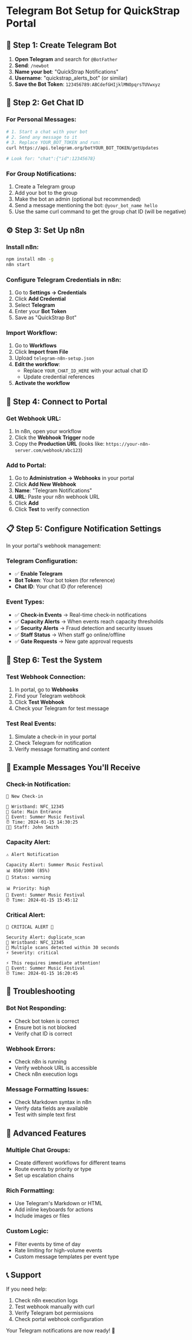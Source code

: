 # Telegram Bot Setup for QuickStrap Portal

## 🤖 Step 1: Create Telegram Bot

1. **Open Telegram** and search for `@BotFather`
2. **Send**: `/newbot`
3. **Name your bot**: "QuickStrap Notifications"
4. **Username**: "quickstrap_alerts_bot" (or similar)
5. **Save the Bot Token**: `123456789:ABCdefGHIjklMNOpqrsTUVwxyz`

## 📱 Step 2: Get Chat ID

### For Personal Messages:
```bash
# 1. Start a chat with your bot
# 2. Send any message to it
# 3. Replace YOUR_BOT_TOKEN and run:
curl https://api.telegram.org/botYOUR_BOT_TOKEN/getUpdates

# Look for: "chat":{"id":12345678}
```

### For Group Notifications:
1. Create a Telegram group
2. Add your bot to the group
3. Make the bot an admin (optional but recommended)
4. Send a message mentioning the bot: `@your_bot_name hello`
5. Use the same curl command to get the group chat ID (will be negative)

## ⚙️ Step 3: Set Up n8n

### Install n8n:
```bash
npm install n8n -g
n8n start
```

### Configure Telegram Credentials in n8n:
1. Go to **Settings → Credentials**
2. Click **Add Credential**
3. Select **Telegram**
4. Enter your **Bot Token**
5. Save as "QuickStrap Bot"

### Import Workflow:
1. Go to **Workflows**
2. Click **Import from File**
3. Upload `telegram-n8n-setup.json`
4. **Edit the workflow**:
   - Replace `YOUR_CHAT_ID_HERE` with your actual chat ID
   - Update credential references
5. **Activate the workflow**

## 🔗 Step 4: Connect to Portal

### Get Webhook URL:
1. In n8n, open your workflow
2. Click the **Webhook Trigger** node
3. Copy the **Production URL** (looks like: `https://your-n8n-server.com/webhook/abc123`)

### Add to Portal:
1. Go to **Administration → Webhooks** in your portal
2. Click **Add New Webhook**
3. **Name**: "Telegram Notifications"
4. **URL**: Paste your n8n webhook URL
5. Click **Add**
6. Click **Test** to verify connection

## 📋 Step 5: Configure Notification Settings

In your portal's webhook management:

### Telegram Configuration:
- ✅ **Enable Telegram**
- **Bot Token**: Your bot token (for reference)
- **Chat ID**: Your chat ID (for reference)

### Event Types:
- ✅ **Check-in Events** → Real-time check-in notifications
- ✅ **Capacity Alerts** → When events reach capacity thresholds
- ✅ **Security Alerts** → Fraud detection and security issues
- ✅ **Staff Status** → When staff go online/offline
- ✅ **Gate Requests** → New gate approval requests

## 🧪 Step 6: Test the System

### Test Webhook Connection:
1. In portal, go to **Webhooks**
2. Find your Telegram webhook
3. Click **Test Webhook**
4. Check your Telegram for test message

### Test Real Events:
1. Simulate a check-in in your portal
2. Check Telegram for notification
3. Verify message formatting and content

## 📱 Example Messages You'll Receive

### Check-in Notification:
```
🎫 New Check-in

👤 Wristband: NFC_12345
🚪 Gate: Main Entrance
🎪 Event: Summer Music Festival
⏰ Time: 2024-01-15 14:30:25
👨‍💼 Staff: John Smith
```

### Capacity Alert:
```
⚠️ Alert Notification

Capacity Alert: Summer Music Festival
📊 850/1000 (85%)
🚨 Status: warning

📊 Priority: high
🎪 Event: Summer Music Festival
⏰ Time: 2024-01-15 15:45:12
```

### Critical Alert:
```
🚨 CRITICAL ALERT 🚨

Security Alert: duplicate_scan
🎫 Wristband: NFC_12345
📝 Multiple scans detected within 30 seconds
⚡ Severity: critical

⚡ This requires immediate attention!
🎪 Event: Summer Music Festival
⏰ Time: 2024-01-15 16:20:45
```

## 🔧 Troubleshooting

### Bot Not Responding:
- Check bot token is correct
- Ensure bot is not blocked
- Verify chat ID is correct

### Webhook Errors:
- Check n8n is running
- Verify webhook URL is accessible
- Check n8n execution logs

### Message Formatting Issues:
- Check Markdown syntax in n8n
- Verify data fields are available
- Test with simple text first

## 🚀 Advanced Features

### Multiple Chat Groups:
- Create different workflows for different teams
- Route events by priority or type
- Set up escalation chains

### Rich Formatting:
- Use Telegram's Markdown or HTML
- Add inline keyboards for actions
- Include images or files

### Custom Logic:
- Filter events by time of day
- Rate limiting for high-volume events
- Custom message templates per event type

## 📞 Support

If you need help:
1. Check n8n execution logs
2. Test webhook manually with curl
3. Verify Telegram bot permissions
4. Check portal webhook configuration

Your Telegram notifications are now ready! 🎉

